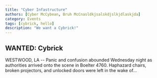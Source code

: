 ```yaml
---
title: "Cyber Infastructure"
authors: [Cyber McCybean, Bruh McCnasldkjsalskdjslkjdlaskjda]
category: Events
tags: [cybrick, hello]
description: "We want a Cybrick!"
---
```


## WANTED: Cybrick

WESTWOOD, LA -- Panic and confusion abounded Wednesday night as authorities arrived onto the scene in Boelter 4760. Haphazard chairs, broken projectors, and unlocked doors were left in the wake of...

